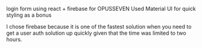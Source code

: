 login form using react + firebase for OPUSSEVEN
Used Material UI for quick styling as a bonus

I chose firebase because it is one of the fastest solution when you need to get a user auth solution up quickly given that the time was limited to two hours.
